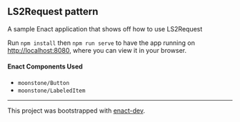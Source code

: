 ## LS2Request pattern

A sample Enact application that shows off how to use LS2Request

Run `npm install` then `npm run serve` to have the app running on [http://localhost:8080](http://localhost:8080), where you can view it in your browser.

#### Enact Components Used
- `moonstone/Button`
- `moonstone/LabeledItem`

---

This project was bootstrapped with [enact-dev](https://github.com/enyojs/enact-dev).
